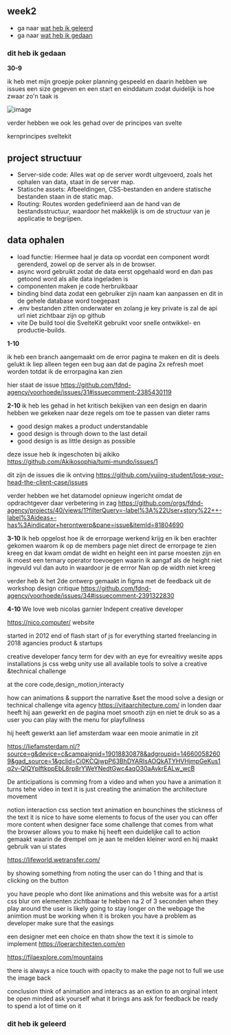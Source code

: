 <div class="week2 generalStyling">


<h2 id="week2">week2</h2>
<ul>
    <li>ga naar <a href="#geleerd2">wat heb ik geleerd</a></li>
    <li>ga naar <a href="#gedaan2">wat heb ik gedaan</a></li>
</ul>
<h3 id="gedaan2">dit heb ik gedaan</h3>
<p> <strong>
    30-9
</strong> 

ik heb met mijn groepje poker planning gespeeld en daarin hebben we issues een size gegeven en een start en einddatum zodat duidelijk is hoe zwaar zo'n taak is 

![image](https://github.com/user-attachments/assets/26c8bbfc-1c95-44a8-bb0b-ee02c1350c1a)

verder hebben we ook les gehad over de principes van svelte 

kernprincipes sveltekit
<h2>project structuur</h2>
<ul>
<li>
Server-side code: Alles wat op de server wordt uitgevoerd, zoals het ophalen van data, staat in de server map.
</li>

<li>
Statische assets: Afbeeldingen, CSS-bestanden en andere statische bestanden staan in de static map.
</li>
<li>
Routing: Routes worden gedefinieerd aan de hand van de bestandsstructuur, waardoor het makkelijk is om de structuur van je applicatie te begrijpen.
</li>


</ul>

<h2>data ophalen</h2>

<ul>
<li>
load functie: Hiermee haal je data op voordat een component wordt gerenderd, zowel op de server als in de browser.
</li>
<li>async word gebruikt zodat de data eerst opgehaald word en dan pas getoond word als alle data ingeladen is</li>


<li>
componenten maken je code herbruikbaar
</li>
<li>
binding bind data zodat een gebruiker zijn naam
kan aanpassen en dit in de gehele database word toegepast</li>

<li>
.env bestanden zitten onderwater en zolang je 
key private is zal de api url niet zichtbaar zijn op github

</li>

<li>vite De build tool die SvelteKit gebruikt voor snelle ontwikkel- en productie-builds.</li>


</ul>


<p> <strong>
   1-10
</strong> 

ik heb een branch aangemaakt om de error pagina te maken en dit is deels gelukt ik liep alleen tegen een bug aan dat de pagina 2x refresh moet worden totdat ik de errorpagina kan zien

hier staat de issue
https://github.com/fdnd-agency/voorhoede/issues/31#issuecomment-2385430119



</p>


<p> <strong>
2-10 
</strong>
ik heb les gehad in het kritisch bekijken van een design en daarin hebben we gekeken naar deze regels om toe te passen van dieter rams

<ul>
    <li>good design makes a product understandable</li>
    <li>good design is through down to the last detail</li>
    <li>good design is as little design as possible</li>
</ul>

deze issue heb ik ingeschoten bij aikiko
https://github.com/Akikosophia/tumi-mundo/issues/1

dit zijn de issues die ik ontving
https://github.com/yujing-student/lose-your-head-the-client-case/issues



verder hebben we het datamodel opnieuw ingericht omdat de opdrachtgever daar verbetering in zag
https://github.com/orgs/fdnd-agency/projects/40/views/1?filterQuery=-label%3A%22User+story%22++-label%3Aideas+-has%3Aindicator+herontwerp&pane=issue&itemId=81804690
 
</p>

<p> <strong>
   3-10
</strong>
Ik heb opgelost hoe ik de errorpage werkend krijg en ik ben erachter gekomen waarom ik op de members page
niet direct de errorpage te zien kreeg en dat kwam omdat de widht en height een int parse moesten zijn en ik moest een ternary operator toevoegen
waarin ik aangaf als de height niet ingevuld vul dan auto in waardoor je de errror Nan op de width niet kreeg



verder heb ik het 2de ontwerp gemaakt in figma met de feedback uit de workshop design critique
https://github.com/fdnd-agency/voorhoede/issues/34#issuecomment-2391322830

    
</p>


<p> <strong>
  4-10
</strong>
We love web nicolas garnier Indepent creative developer 

https://nico.computer/ website 

started in 2012 end of flash start of js for everything
started freelancing in 2018
agancies product & startups

creative developer fancy term for dev with an eye for evreaitivy 
wesite apps installations
js css webg unity 
use all available tools to solve a creative &technical challenge 

at the core code,design,,motion,interacty 

how can animations & 
support the narrative &set the mood
solve a design or technical challenge 
vita agency https://vitaarchitecture.com/ in londen 
daar heeft hij aan gewerkt en de pagina moet smooth zijn en niet te druk
so as a user you can play with the menu for playfullness

hij heeft gewerkt aan lief amsterdam
waar een mooie animatie in zit 

https://liefamsterdam.nl/?source=g&device=c&campaignid=19018830878&adgroupid=146600582609&gad_source=1&gclid=Cj0KCQjwpP63BhDYARIsAOQkATYHVHjmpGeKus1q2v-QlQYpIftkppEbL8rp8rYWeYNedtGwc4aqO30aAvkrEALw_wcB

De anticipations is comming from a video and when you have a animation it turns tehe video in text 
it is just creating the animation 
the architecture movement 

notion interaction css section 
text animation en bounchines the stickness of the text 
it is nice to have some elements to focus of the user 
you can offer more content 
when designer face some challenge that comes from what the browser allows you to make 
hij heeft een duidelijke call to action gemaakt waarin de drempel om je aan te melden kleiner word en hij maakt gebruik van ui states 

https://lifeworld.wetransfer.com/ 


by showing something from noting the user can do 1 thing and that is clicking on the button 

you have people who dont like animations and this website was for a artist 
css blur om elementen zichtbaar te hebben na 2 of 
3 seconden 
when they play around the user is likely going to stay longer on the webpage
the animtion must be working when it is broken you have a problem as developer
make sure that the easings 



een designer met een choice en thatn show the text 
it is simole to implement 
https://loerarchitecten.com/en


https://filaexplore.com/mountains

there is always a nice touch with opacity to make the page not to full
we use the image back 

conclusion
think of animation and interacs as an extion to an orginal intent
be open minded
ask yourself what it brings ans ask for feedback
be ready to spend a lot of time on it 



</p>

<h3 id="geleerd2">dit heb ik geleerd    </h3>


</div>


